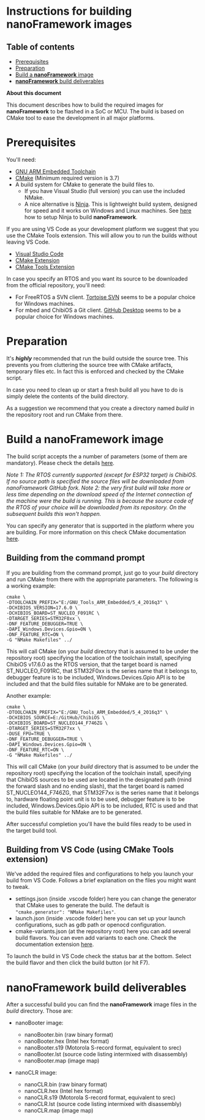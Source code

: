 # Instructions for building **nanoFramework** images

## Table of contents ##

- [Prerequisites](#prerequisites)
- [Preparation](#preparation)
- [Build a **nanoFramework** image](#build-a-nanoframework-image)
- [**nanoFramework** build deliverables](#nanoframework-build-deliverables)

**About this document**

This document describes how to build the required images for **nanoFramework** to be flashed in a SoC or MCU.
The build is based on CMake tool to ease the development in all major platforms.

# Prerequisites

You'll need:
- [GNU ARM Embedded Toolchain](https://developer.arm.com/open-source/gnu-toolchain/gnu-rm/downloads)
- [CMake](https://cmake.org/) (Minimum required version is 3.7)
- A build system for CMake to generate the build files to. 
  + If you have Visual Studio (full version) you can use the included NMake.
  + A nice alternative is [Ninja](https://github.com/ninja-build/ninja). This is lightweight build system, designed for speed and it works on Windows and Linux machines. See [here](CMake/ninja-build.md) how to setup Ninja to build **nanoFramework**.

If you are using VS Code as your development platform we suggest that you use the CMake Tools extension. This will allow you to run the builds without leaving VS Code.
- [Visual Studio Code](http://code.visualstudio.com/)
- [CMake Extension](https://marketplace.visualstudio.com/items?itemName=twxs.cmake)
- [CMake Tools Extension](https://marketplace.visualstudio.com/items?itemName=vector-of-bool.cmake-tools)

In case you specify an RTOS and you want its source to be downloaded from the official repository, you'll need:
- For FreeRTOS a SVN client. [Tortoise SVN](https://tortoisesvn.net/downloads) seems to be a popular choice for Windows machines.
- For mbed and ChibiOS a Git client. [GitHub Desktop](https://desktop.github.com/) seems to be a popular choice for Windows machines.

# Preparation

It's ***highly*** recommended that run the build outside the source tree. This prevents you from cluttering the source tree with CMake artifacts, temporary files etc. 
In fact this is enforced and checked by the CMake script.

In case you need to clean up or start a fresh build all you have to do is simply delete the contents of the build directory.

As a suggestion we recommend that you create a directory named *build* in the repository root and run CMake from there.



# Build a **nanoFramework** image

The build script accepts the a number of parameters (some of them are mandatory). Please check the details [here](cmake-tools-cmake-variants.md).

_Note 1: The RTOS currently supported (except for ESP32 target) is ChibiOS. If no source path is specified the source files will be downloaded from nanoFramework  GitHub fork._
_Note 2: the very first build will take more or less time depending on the download speed of the Internet connection of the machine were the build is running. This is because the source code of the RTOS of your choice will be downloaded from its repository. On the subsequent builds this won't happen._

You can specify any generator that is supported in the platform where you are building.
For more information on this check CMake documentation [here](https://cmake.org/cmake/help/v3.7/manual/cmake-generators.7.html?highlight=generator).


## Building from the command prompt

If you are building from the command prompt, just go to your *build* directory and run CMake from there with the appropriate parameters. 
The following is a working example:

```
cmake \
-DTOOLCHAIN_PREFIX="E:/GNU_Tools_ARM_Embedded/5_4_2016q3" \
-DCHIBIOS_VERSION=17.6.0 \
-DCHIBIOS_BOARD=ST_NUCLEO_F091RC \
-DTARGET_SERIES=STM32F0xx \
-DNF_FEATURE_DEBUGGER=TRUE \
-DAPI_Windows.Devices.Gpio=ON \
-DNF_FEATURE_RTC=ON \
-G "NMake Makefiles" ../ 
```

This will call CMake (on your *build* directory that is assumed to be under the repository root) specifying the location of the toolchain install, specifying ChibiOS v17.6.0 as the RTOS version, that the target board is named ST_NUCLEO_F091RC, that STM32F0xx is the series name that it belongs to, debugger feature is to be included, Windows.Devices.Gpio API is to be included and that the build files suitable for NMake are to be generated.

Another example:

```
cmake \
-DTOOLCHAIN_PREFIX="E:/GNU_Tools_ARM_Embedded/5_4_2016q3" \
-DCHIBIOS_SOURCE=E:/GitHub/ChibiOS \
-DCHIBIOS_BOARD=ST_NUCLEO144_F746ZG \
-DTARGET_SERIES=STM32F7xx \
-DUSE_FPU=TRUE \
-DNF_FEATURE_DEBUGGER=TRUE \
-DAPI_Windows.Devices.Gpio=ON \
-DNF_FEATURE_RTC=ON \
-G "NMake Makefiles" ../ 
```

This will call CMake (on your *build* directory that is assumed to be under the repository root) specifying the location of the toolchain install, specifying that ChibiOS sources to be used are located in the designated path (mind the forward slash and no ending slash),  that the target board is named ST_NUCLEO144_F746ZG, that STM32F7xx is the series name that it belongs to, hardware floating point unit is to be used, debugger feature is to be included, Windows.Devices.Gpio API is to be included, RTC is used and that the build files suitable for NMake are to be generated.

After successful completion you'll have the build files ready to be used in the target build tool.


## Building from VS Code (using CMake Tools extension)

We've added the required files and configurations to help you launch your build from VS Code.
Follows a brief explanation on the files you might want to tweak.

- settings.json (inside .vscode folder) here you can change the generator that CMake uses to generate the build. The default is ```"cmake.generator": "NMake Makefiles"```.
- launch.json (inside .vscode folder) here you can set up your launch configurations, such as gdb path or openocd configuration.
- cmake-variants.json (at the repository root) here you can add several build flavors. You can even add variants to each one. Check the documentation extension [here](https://github.com/vector-of-bool/vscode-cmake-tools/blob/develop/docs/build_variants.md).

To launch the build in VS Code check the status bar at the bottom. Select the build flavor and then click the build button (or hit F7).


# **nanoFramework** build deliverables

After a successful build you can find the **nanoFramework** image files in the *build* directory. Those are:

- nanoBooter image:
  - nanoBooter.bin (raw binary format)
  - nanoBooter.hex (Intel hex format)
  - nanoBooter.s19 (Motorola S-record format, equivalent to srec)
  - nanoBooter.lst (source code listing intermixed with disassembly)
  - nanoBooter.map (image map) 

- nanoCLR image:
  - nanoCLR.bin (raw binary format)
  - nanoCLR.hex (Intel hex format)
  - nanoCLR.s19 (Motorola S-record format, equivalent to srec)
  - nanoCLR.lst (source code listing intermixed with disassembly)
  - nanoCLR.map (image map)
